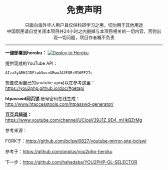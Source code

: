 <h1 align="center"> 免责声明 </h1>

<p align="center">
只面向海外华人用户且仅供科研学习之用，切勿用于其他用途
<br>
中国居民请自觉关闭本项目并24小时之内删掉与本项目相关的一切内容，否则出现一切问题，项目作者概不负责
</p>
<hr>


**一键部署到heroku：**  [![Deploy to Heroku](https://www.herokucdn.com/deploy/button.png)](https://heroku.com/deploy)

提供现成的YouTube API：
```
AIzaSyARHJJDFtwb5wcnURwwJA3FQRrM16PF27c
```
想要使用自己的youtube api可以在参考这里：https://you2php.github.io/doc/#getapi


**htpasswd网页锁** 账号密码在线生成：http://www.htaccesstools.com/htpasswd-generator/   


**豆豆兵频道：**  https://www.youtube.com/channel/UClceV39J1Z_9D4_mHkBZrMg

 
        
       
        
       
          
          
参考来源：

FORK于：https://github.com/bclswl0827/youtube-mirror-site-bclswl

参考于：https://github.com/onplus/you2php-heroku

下一步：https://github.com/hahadaba/YOU2PHP-GL-SELECTOR


